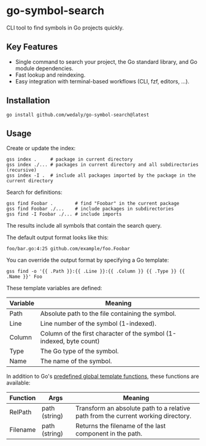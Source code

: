 go-symbol-search
================

CLI tool to find symbols in Go projects quickly.

Key Features
------------

-	Single command to search your project, the Go standard library, and Go module dependencies.
-	Fast lookup and reindexing.
-	Easy integration with terminal-based workflows (CLI, fzf, editors, ...).

Installation
------------

```
go install github.com/wedaly/go-symbol-search@latest
```

Usage
-----

Create or update the index:

```
gss index .     # package in current directory
gss index ./... # packages in current directory and all subdirectories (recursive)
gss index -I .  # include all packages imported by the package in the current directory
```

Search for definitions:

```
gss find Foobar .        # find "Foobar" in the current package
gss find Foobar ./...    # include packages in subdirectories
gss find -I Foobar ./... # include imports
```

The results include all symbols that contain the search query.

The default output format looks like this:

```
foo/bar.go:4:25 github.com/example/foo.Foobar
```

You can override the output format by specifying a Go template:

```
gss find -o '{{ .Path }}:{{ .Line }}:{{ .Column }} {{ .Type }} {{ .Name }}' Foo
```

These template variables are defined:

| Variable | Meaning                                                             |
|----------|---------------------------------------------------------------------|
| Path     | Absolute path to the file containing the symbol.                    |
| Line     | Line number of the symbol (1-indexed).                              |
| Column   | Column of the first character of the symbol (1-indexed, byte count) |
| Type     | The Go type of the symbol.                                          |
| Name     | The name of the symbol.                                             |

In addition to Go's [predefined global template functions](https://pkg.go.dev/text/template#hdr-Functions), these functions are available:

| Function | Args          | Meaning                                                                           |
|----------|---------------|-----------------------------------------------------------------------------------|
| RelPath  | path (string) | Transform an absolute path to a relative path from the current working directory. |
| Filename | path (string) | Returns the filename of the last component in the path.                           |
